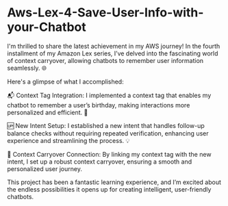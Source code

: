 # Aws-Lex-4-Save-User-Info-with-your-Chatbot

I'm thrilled to share the latest achievement in my AWS journey! In the fourth installment of my Amazon Lex series, I’ve delved into the fascinating world of context carryover, allowing chatbots to remember user information seamlessly. 🌐



Here's a glimpse of what I accomplished:



📬 Context Tag Integration: I implemented a context tag that enables my chatbot to remember a user’s birthday, making interactions more personalized and efficient. 🎂



🆙 New Intent Setup: I established a new intent that handles follow-up balance checks without requiring repeated verification, enhancing user experience and streamlining the process. 💡



🚁 Context Carryover Connection: By linking my context tag with the new intent, I set up a robust context carryover, ensuring a smooth and personalized user journey.



This project has been a fantastic learning experience, and I’m excited about the endless possibilities it opens up for creating intelligent, user-friendly chatbots. 


